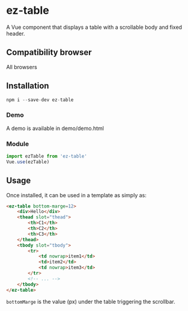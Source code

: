# ez-table

A Vue component that displays a table with a scrollable body and fixed header. 

## Compatibility browser
All browsers

## Installation

```js
npm i --save-dev ez-table
```

### Demo

A demo is available in demo/demo.html

### Module

```js
import ezTable from 'ez-table'
Vue.use(ezTable)
```

## Usage

Once installed, it can be used in a template as simply as:

```html
<ez-table bottom-marge=12>
    <div>Hello</div>
    <thead slot="thead">
        <th>C1</th>
        <th>C2</th>
        <th>C3</th>
    </thead>
    <tbody slot="tbody">
        <tr>
            <td nowrap>item1</td>
            <td>item2</td>
            <td nowrap>item3</td>
        </tr>
        <!-- ... -->
    </tbody>
</ez-table>
```
```bottomMarge``` is the value (px) under the table triggering the scrollbar. 
